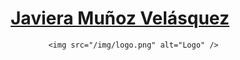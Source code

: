  <!DOCTYPE html>
<html lang="en-US">
  <head>
    <meta charset="UTF-8">
    <meta http-equiv="X-UA-Compatible" content="IE=edge">
    <meta name="viewport" content="width=device-width, initial-scale=1">
    
    
 </head>
  <body>
    <div class="wrapper">
      <header>
        <h1><a href="https://munoztech.github.io/">Javiera Muñoz Velásquez</a></h1>

        
          <img src="/img/logo.png" alt="Logo" />

